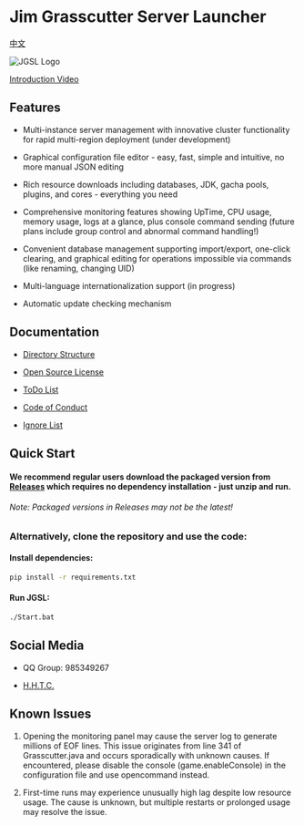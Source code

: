 # Jim Grasscutter Server Launcher

[中文](README.md)

![JGSL Logo](Assets/JGSL-Logo.ico)

[Introduction Video](https://www.bilibili.com/video/BV1B1VqzWEY7)

## Features

- Multi-instance server management with innovative cluster functionality for rapid multi-region deployment (under development)
  
- Graphical configuration file editor - easy, fast, simple and intuitive, no more manual JSON editing
  
- Rich resource downloads including databases, JDK, gacha pools, plugins, and cores - everything you need
  
- Comprehensive monitoring features showing UpTime, CPU usage, memory usage, logs at a glance, plus console command sending (future plans include group control and abnormal command handling!)
  
- Convenient database management supporting import/export, one-click clearing, and graphical editing for operations impossible via commands (like renaming, changing UID)
  
- Multi-language internationalization support (in progress)
  
- Automatic update checking mechanism

## Documentation

- [Directory Structure](DirInfo.md)
  
- [Open Source License](LICENSE)
  
- [ToDo List](todolist.md)
  
- [Code of Conduct](CODE_OF_CONDUCT.md)
  
- [Ignore List](.gitignore)

## Quick Start

#### We recommend regular users download the packaged version from [Releases](https://github.com/Jimmy32767255/JimGrasscutterServerLauncher/releases) which requires no dependency installation - just unzip and run.

###### Note: Packaged versions in Releases may not be the latest!

### Alternatively, clone the repository and use the code:

#### Install dependencies:

```bash
pip install -r requirements.txt
```

#### Run JGSL:

```bash
./Start.bat
```

## Social Media

- QQ Group: 985349267
  
- [H.H.T.C.](https://t.me/Jimmy32767255_Community_recover)

## Known Issues

1. Opening the monitoring panel may cause the server log to generate millions of EOF lines. This issue originates from line 341 of Grasscutter.java and occurs sporadically with unknown causes. If encountered, please disable the console (game.enableConsole) in the configuration file and use opencommand instead.

2. First-time runs may experience unusually high lag despite low resource usage. The cause is unknown, but multiple restarts or prolonged usage may resolve the issue.
